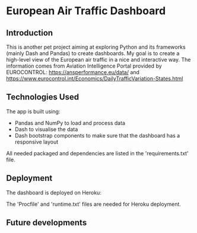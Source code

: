 # European Air Traffic Dashboard
## Introduction
This is another pet project aiming at exploring Python and its frameworks (mainly Dash and Pandas) to create dashboards. 
My goal is to create a high-level view of the European air traffic in a nice and interactive way. The information comes from Aviation Intelligence Portal provided by EUROCONTROL: https://ansperformance.eu/data/ and https://www.eurocontrol.int/Economics/DailyTrafficVariation-States.html
## Technologies Used
The app is built using:
 - Pandas and NumPy to load and process data
 - Dash to visualise the data
 - Dash bootstrap components to make sure that the dashboard has a responsive layout

All needed packaged and dependencies are listed in the 'requirements.txt' file.
## Deployment
The dashboard is deployed on Heroku:

The 'Procfile' and 'runtime.txt' files are needed for Heroku deployment.

## Future developments